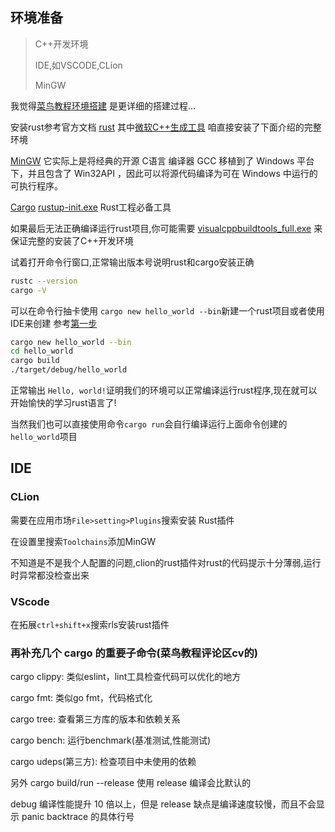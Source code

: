 环境准备
---

> C++开发环境
>
> IDE,如VSCODE,CLion
>
> MinGW

我觉得[菜鸟教程环境搭建](https://www.runoob.com/rust/rust-setup.html) 是更详细的搭建过程...

安装rust参考官方文档 [rust](https://www.rust-lang.org/zh-CN/tools/install) 其中[微软C++生成工具](https://visualstudio.microsoft.com/zh-hans/visual-cpp-build-tools/) 咱直接安装了下面介绍的完整环境

[MinGW](https://jaist.dl.sourceforge.net/project/mingw-w64/Toolchains%20targetting%20Win64/Personal%20Builds/mingw-builds/8.1.0/threads-posix/sjlj/x86_64-8.1.0-release-posix-sjlj-rt_v6-rev0.7z) 它实际上是将经典的开源 C语言 编译器 GCC 移植到了 Windows 平台下，并且包含了 Win32API ，因此可以将源代码编译为可在 Windows 中运行的可执行程序。

[Cargo](https://static.rust-lang.org/rustup/dist/x86_64-pc-windows-msvc/rustup-init.exe) [rustup-init.exe](https://win.rustup.rs/) Rust工程必备工具

如果最后无法正确编译运行rust项目,你可能需要 [visualcppbuildtools_full.exe](https://download.microsoft.com/download/5/f/7/5f7acaeb-8363-451f-9425-68a90f98b238/visualcppbuildtools_full.exe) 来保证完整的安装了C++开发环境

试着打开命令行窗口,正常输出版本号说明rust和cargo安装正确

```bash
rustc --version
cargo -V
```

可以在命令行抽卡使用 `cargo new hello_world --bin`新建一个rust项目或者使用IDE来创建 参考[第一步](https://cargo.budshome.com/getting-started/first-steps.html)

```bash
cargo new hello_world --bin
cd hello_world
cargo build
./target/debug/hello_world
```

正常输出 `Hello, world!`证明我们的环境可以正常编译运行rust程序,现在就可以开始愉快的学习rust语言了!

当然我们也可以直接使用命令`cargo run`会自行编译运行上面命令创建的`hello_world`项目

## IDE

### CLion

需要在应用市场`File>setting>Plugins`搜索安装 Rust插件 

在设置里搜索`Toolchains`添加MinGW

不知道是不是我个人配置的问题,clion的rust插件对rust的代码提示十分薄弱,运行时异常都没检查出来

### VScode

在拓展`ctrl+shift+x`搜索rls安装rust插件 

### 再补充几个 cargo 的重要子命令(菜鸟教程评论区cv的)

cargo clippy: 类似eslint，lint工具检查代码可以优化的地方

cargo fmt: 类似go fmt，代码格式化

cargo tree: 查看第三方库的版本和依赖关系

cargo bench: 运行benchmark(基准测试,性能测试)

cargo udeps(第三方): 检查项目中未使用的依赖

另外 cargo build/run --release 使用 release 编译会比默认的 

debug 编译性能提升 10 倍以上，但是 release 缺点是编译速度较慢，而且不会显示 panic backtrace 的具体行号

